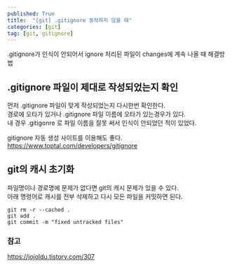 ```yaml
---
published: True
title:  "[git] .gitignore 동작하지 않을 때"
categories: [git]
tag: [git, gitignore]
---
```


.gitignore가 인식이 안되어서 ignore 처리된 파일이 changes에 계속 나올 때 해결방법  

## .gitignore 파일이 제대로 작성되었는지 확인
먼저 .gitignore 파일이 맞게 작성되었는지 다시한번 확인한다.  
경로에 오타가 있거나 .gitignore 파일 이름에 오타가 있는경우가 있다.  
내 경우 .gitigonre 로 파일 이름을 잘못 써서 인식이 안되었던 적이 있었다.  

gitignore 자동 생성 사이트를 이용해도 좋다.  
<https://www.toptal.com/developers/gitignore>

## git의 캐시 초기화
파일명이나 경로명에 문제가 없다면 git의 캐시 문제가 있을 수 있다.  
아래 명령어로 캐시를 전부 삭제하고 다시 모든 파일을 커밋하면 된다.  
```
git rm -r --cached .
git add .
git commit -m "fixed untracked files"
```
### 참고
<https://jojoldu.tistory.com/307>